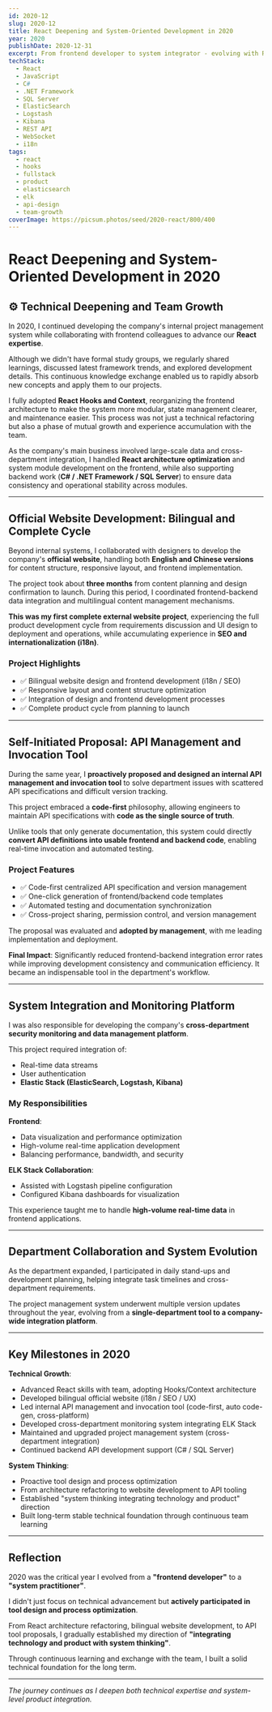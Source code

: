 ```yaml
---
id: 2020-12
slug: 2020-12
title: React Deepening and System-Oriented Development in 2020
year: 2020
publishDate: 2020-12-31
excerpt: From frontend developer to system integrator - evolving with React, team collaboration, and self-initiated tooling
techStack:
  - React
  - JavaScript
  - C#
  - .NET Framework
  - SQL Server
  - ElasticSearch
  - Logstash
  - Kibana
  - REST API
  - WebSocket
  - i18n
tags:
  - react
  - hooks
  - fullstack
  - product
  - elasticsearch
  - elk
  - api-design
  - team-growth
coverImage: https://picsum.photos/seed/2020-react/800/400
---
```


# React Deepening and System-Oriented Development in 2020

## ⚙️ Technical Deepening and Team Growth

In 2020, I continued developing the company's internal project management system while collaborating with frontend colleagues to advance our **React expertise**.

Although we didn't have formal study groups, we regularly shared learnings, discussed latest framework trends, and explored development details. This continuous knowledge exchange enabled us to rapidly absorb new concepts and apply them to our projects.

I fully adopted **React Hooks and Context**, reorganizing the frontend architecture to make the system more modular, state management clearer, and maintenance easier. This process was not just a technical refactoring but also a phase of mutual growth and experience accumulation with the team.

As the company's main business involved large-scale data and cross-department integration, I handled **React architecture optimization** and system module development on the frontend, while also supporting backend work (**C# / .NET Framework / SQL Server**) to ensure data consistency and operational stability across modules.

---

## Official Website Development: Bilingual and Complete Cycle

Beyond internal systems, I collaborated with designers to develop the company's **official website**, handling both **English and Chinese versions** for content structure, responsive layout, and frontend implementation.

The project took about **three months** from content planning and design confirmation to launch. During this period, I coordinated frontend-backend data integration and multilingual content management mechanisms.

**This was my first complete external website project**, experiencing the full product development cycle from requirements discussion and UI design to deployment and operations, while accumulating experience in **SEO and internationalization (i18n)**.

### Project Highlights

- ✅ Bilingual website design and frontend development (i18n / SEO)
- ✅ Responsive layout and content structure optimization
- ✅ Integration of design and frontend development processes
- ✅ Complete product cycle from planning to launch

---

## Self-Initiated Proposal: API Management and Invocation Tool

During the same year, I **proactively proposed and designed an internal API management and invocation tool** to solve department issues with scattered API specifications and difficult version tracking.

This project embraced a **code-first** philosophy, allowing engineers to maintain API specifications with **code as the single source of truth**.

Unlike tools that only generate documentation, this system could directly **convert API definitions into usable frontend and backend code**, enabling real-time invocation and automated testing.

### Project Features

- ✅ Code-first centralized API specification and version management
- ✅ One-click generation of frontend/backend code templates
- ✅ Automated testing and documentation synchronization
- ✅ Cross-project sharing, permission control, and version management

The proposal was evaluated and **adopted by management**, with me leading implementation and deployment.

**Final Impact**: Significantly reduced frontend-backend integration error rates while improving development consistency and communication efficiency. It became an indispensable tool in the department's workflow.

---

## System Integration and Monitoring Platform

I was also responsible for developing the company's **cross-department security monitoring and data management platform**.

This project required integration of:
- Real-time data streams
- User authentication
- **Elastic Stack (ElasticSearch, Logstash, Kibana)**

### My Responsibilities

**Frontend**:
- Data visualization and performance optimization
- High-volume real-time application development
- Balancing performance, bandwidth, and security

**ELK Stack Collaboration**:
- Assisted with Logstash pipeline configuration
- Configured Kibana dashboards for visualization

This experience taught me to handle **high-volume real-time data** in frontend applications.

---

## Department Collaboration and System Evolution

As the department expanded, I participated in daily stand-ups and development planning, helping integrate task timelines and cross-department requirements.

The project management system underwent multiple version updates throughout the year, evolving from a **single-department tool to a company-wide integration platform**.

---

## Key Milestones in 2020

**Technical Growth**:
- Advanced React skills with team, adopting Hooks/Context architecture
- Developed bilingual official website (i18n / SEO / UX)
- Led internal API management and invocation tool (code-first, auto code-gen, cross-platform)
- Developed cross-department monitoring system integrating ELK Stack
- Maintained and upgraded project management system (cross-department integration)
- Continued backend API development support (C# / SQL Server)

**System Thinking**:
- Proactive tool design and process optimization
- From architecture refactoring to website development to API tooling
- Established "system thinking integrating technology and product" direction
- Built long-term stable technical foundation through continuous team learning

---

## Reflection

2020 was the critical year I evolved from a **"frontend developer"** to a **"system practitioner"**.

I didn't just focus on technical advancement but **actively participated in tool design and process optimization**.

From React architecture refactoring, bilingual website development, to API tool proposals, I gradually established my direction of **"integrating technology and product with system thinking"**.

Through continuous learning and exchange with the team, I built a solid technical foundation for the long term.

---

_The journey continues as I deepen both technical expertise and system-level product integration._
